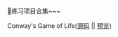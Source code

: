 👿练习项目合集~~~


Conway's Game of Life([源码](./conway_game/) || [预览](https://iciue.github.io/iLab/conway_game/))
